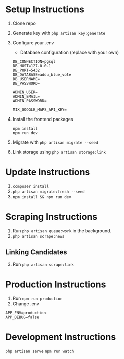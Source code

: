 # Setup Instructions

1. Clone repo
2. Generate key with `php artisan key:generate`
3. Configure your .env

   - Database configuration (replace with your own)

   ```
   DB_CONNECTION=pgsql
   DB_HOST=127.0.0.1
   DB_PORT=5432
   DB_DATABASE=addu_blue_vote
   DB_USERNAME=
   DB_PASSWORD=

   ADMIN_USER=
   ADMIN_EMAIL=
   ADMIN_PASSWORD=

   MIX_GOOGLE_MAPS_API_KEY=
   ```

4. Install the frontend packages

   ```
   npm install
   npm run dev
   ```

5. Migrate with `php artisan migrate --seed`
6. Link storage using `php artisan storage:link`

# Update Instructions

1. `composer install`
2. `php artisan migrate:fresh --seed`
3. `npm install && npm run dev`

# Scraping Instructions

1. Run `php artisan queue:work` in the background.
2. `php artisan scrape:news`

## Linking Candidates

3. Run `php artisan scrape:link`

# Production Instructions

1. Run `npm run production`
2. Change .env

```
APP_ENV=production
APP_DEBUG=false
```

# Development Instructions

`php artisan serve`
`npm run watch`
